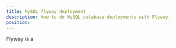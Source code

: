 ```yaml
---
title: MySQL flyway deployment
description: How to do MySQL database deployments with Flyway.
position: 
---
```


Flyway is a 